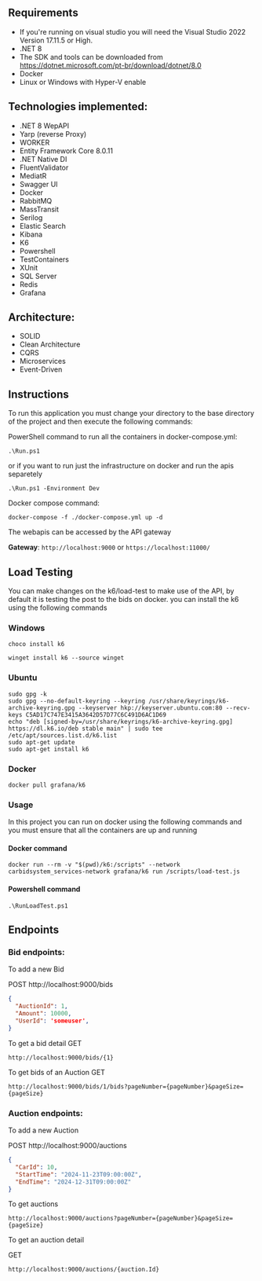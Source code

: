 ## Requirements

- If you're running on visual studio you will need the Visual Studio 2022 Version 17.11.5 or High.
- .NET 8
- The SDK and tools can be downloaded from https://dotnet.microsoft.com/pt-br/download/dotnet/8.0
- Docker
- Linux or Windows with Hyper-V enable


## Technologies implemented:

- .NET 8 WepAPI
- Yarp (reverse Proxy)
- WORKER
- Entity Framework Core 8.0.11
- .NET Native DI
- FluentValidator
- MediatR
- Swagger UI
- Docker
- RabbitMQ
- MassTransit
- Serilog
- Elastic Search
- Kibana
- K6
- Powershell
- TestContainers
- XUnit
- SQL Server
- Redis
- Grafana

## Architecture:

- SOLID
- Clean Architecture
- CQRS
- Microservices
- Event-Driven

## Instructions
To run this application you must change your directory to the base directory of the project and then execute the following commands: 

PowerShell command to run all the containers in docker-compose.yml:
```
.\Run.ps1
```
or if you want to run just the infrastructure on docker and run the apis separetely
```
.\Run.ps1 -Environment Dev
```

Docker compose command:
```
docker-compose -f ./docker-compose.yml up -d
```

The webapis can be accessed by the API gateway

**Gateway**: ```http://localhost:9000``` or ```https://localhost:11000/```

## Load Testing

You can make changes on the k6/load-test to make use of the API, by default it is testing the post to the bids on docker.
you can install the k6 using the following commands

### Windows
```
choco install k6
```
```
winget install k6 --source winget
```

### Ubuntu

```
sudo gpg -k
sudo gpg --no-default-keyring --keyring /usr/share/keyrings/k6-archive-keyring.gpg --keyserver hkp://keyserver.ubuntu.com:80 --recv-keys C5AD17C747E3415A3642D57D77C6C491D6AC1D69
echo "deb [signed-by=/usr/share/keyrings/k6-archive-keyring.gpg] https://dl.k6.io/deb stable main" | sudo tee /etc/apt/sources.list.d/k6.list
sudo apt-get update
sudo apt-get install k6
```

### Docker
```
docker pull grafana/k6
```

### Usage

In this project you can run on docker using the following commands and you must ensure that all the containers are up and running

#### Docker command
```
docker run --rm -v "$(pwd)/k6:/scripts" --network carbidsystem_services-network grafana/k6 run /scripts/load-test.js
```

#### Powershell command

```
.\RunLoadTest.ps1
```

## Endpoints

### Bid endpoints:

To add a new Bid


POST http://localhost:9000/bids
```json
{
  "AuctionId": 1,
  "Amount": 10000,
  "UserId": 'someuser',
}
```
To get a bid detail
GET 
```
http://localhost:9000/bids/{1}
```

To get bids of an Auction
GET 

```
http://localhost:9000/bids/1/bids?pageNumber={pageNumber}&pageSize={pageSize}
```

### Auction endpoints:

To add a new Auction

POST http://localhost:9000/auctions
```json
{
  "CarId": 10,
  "StartTime": "2024-11-23T09:00:00Z",
  "EndTime": "2024-12-31T09:00:00Z"
}
```

To get auctions

```
http://localhost:9000/auctions?pageNumber={pageNumber}&pageSize={pageSize}
```
To get an auction detail

GET 

```
http://localhost:9000/auctions/{auction.Id}
```

